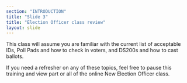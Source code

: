 ```yaml
---
section: "INTRODUCTION"
title: "Slide 3"
title: "Election Officer class review"
layout: slide
---
```


This class will assume you are familiar with the current list of acceptable IDs, Poll Pads and how to check in voters, and DS200s and how to cast ballots.

If you need a refresher on any of these topics, feel free to pause this training and view part or all of the online New Election Officer class.



